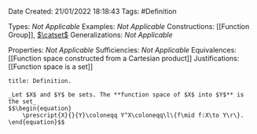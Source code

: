 <div class="topSpace"></div>

Date Created: 21/01/2022 18:18:43
Tags: #Definition

Types: _Not Applicable_
Examples: _Not Applicable_
Constructions: [[Function Group]], [$\catset$](Category%20of%20Sets.md)
Generalizations: _Not Applicable_

Properties: _Not Applicable_
Sufficiencies: _Not Applicable_
Equivalences: [[Function space constructed from a Cartesian product]]
Justifications: [[Function space is a set]]

``` ad-Definition
title: Definition.

_Let $X$ and $Y$ be sets. The **function space of $X$ into $Y$** is the set_
$$\begin{equation}
    \prescript{X}{}{Y}\coloneqq Y^X\coloneqq\l\{f\mid f:X\to Y\r\}.
\end{equation}$$

```
